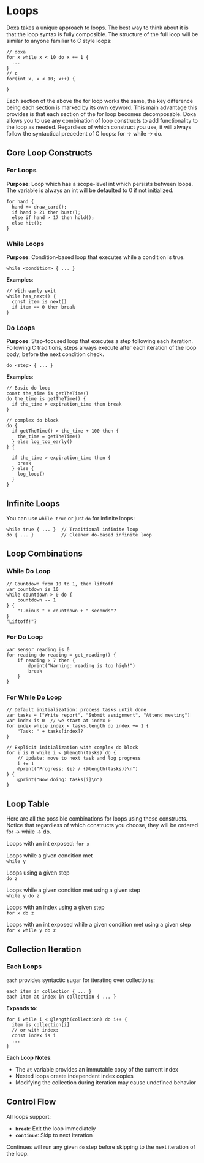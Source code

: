 # Loops

Doxa takes a unique approach to loops. The best way to think about it is that the loop syntax is fully composible. The structure of the full loop will be similar to anyone familiar to C style loops:

```
// doxa
for x while x < 10 do x += 1 {
  ...
}
// c
for(int x, x < 10; x++) {

}
```

Each section of the above the for loop works the same, the key difference being each section is marked by its own keyword. This main advantage this provides is that each section of the for loop becomes decomposable. Doxa allows you to use any combination of loop constructs to add functionality to the loop as needed. Regardless of which construct you use, it will always follow the syntactical precedent of C loops: for -> while -> do.

## Core Loop Constructs

### For Loops

**Purpose**: Loop which has a scope-level int which persists between loops. The variable is always an int will be defaulted to 0 if not initialized.

```
for hand {
  hand += draw_card();
  if hand > 21 then bust();
  else if hand > 17 then hold();
  else hit();
}
```

### While Loops

**Purpose**: Condition-based loop that executes while a condition is true.

```doxa
while <condition> { ... }
```

**Examples**:

```doxa
// With early exit
while has_next() {
  const item is next()
  if item == 0 then break
}
```

### Do Loops

**Purpose**: Step-focused loop that executes a step following each iteration. Following C traditions, steps always execute after each iteration of the loop body, before the next condition check.

```doxa
do <step> { ... }
```

**Examples**:

```doxa
// Basic do loop
const the_time is getTheTime()
do the_time is getTheTime() {
  if the_time > expiration_time then break
}

// complex do block
do {
  if getTheTime() > the_time + 100 then {
    the_time = getTheTime()
  } else log_too_early()
} {

  if the_time > expiration_time then {
    break
  } else {
    log_loop()
  }
}
```

## Infinite Loops

You can use `while true` or just `do` for infinite loops:

```doxa
while true { ... }  // Traditional infinite loop
do { ... }          // Cleaner do-based infinite loop
```

## Loop Combinations

### While Do Loop

```doxa
// Countdown from 10 to 1, then liftoff
var countdown is 10
while countdown > 0 do {
    countdown -= 1
} {
    "T-minus " + countdown + " seconds"?
}
"Liftoff!"?
```

### For Do Loop

```doxa
var sensor_reading is 0
for reading do reading = get_reading() {
    if reading > 7 then {
        @print("Warning: reading is too high!")
        break
    }
}
```

### For While Do Loop

```doxa
// Default initialization: process tasks until done
var tasks = ["Write report", "Submit assignment", "Attend meeting"]
var index is 0  // we start at index 0
for index while index < tasks.length do index += 1 {
    "Task: " + tasks[index]?
}

// Explicit initialization with complex do block
for i is 0 while i < @length(tasks) do {
    // Update: move to next task and log progress
    i += 1
    @print("Progress: {i} / {@length(tasks)}\n")
} {
    @print("Now doing: tasks[i]\n")
}
```

## Loop Table

Here are all the possible combinations for loops using these constructs. Notice that regardless of which constructs you choose, they will be ordered for -> while -> do.

Loops with an int exposed:
`for x`

Loops while a given condition met  
`while y`

Loops using a given step  
`do z`

Loops while a given condition met using a given step  
`while y do z`

Loops with an index using a given step  
`for x do z`

Loops with an int exposed while a given condition met using a given step  
`for x while y do z`

## Collection Iteration

### Each Loops

`each` provides syntactic sugar for iterating over collections:

```doxa
each item in collection { ... }
each item at index in collection { ... }
```

**Expands to**:

```doxa
for i while i < @length(collection) do i++ {
  item is collection[i]
  // or with index:
  const index is i
  ...
}
```

**Each Loop Notes**:

- The `at` variable provides an immutable copy of the current index
- Nested loops create independent index copies
- Modifying the collection during iteration may cause undefined behavior

## Control Flow

All loops support:

- **`break`**: Exit the loop immediately
- **`continue`**: Skip to next iteration

Continues will run any given `do` step before skipping to the next iteration of the loop.

